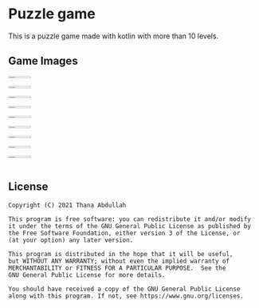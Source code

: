 # Puzzle game
This is a puzzle game made with kotlin with more than 10 levels. 

## Game Images
<div style="display:grid;">
<img src="https://i.ibb.co/1fW0yN3/image.png" width="30%">
<img src="https://i.ibb.co/DVvGhBk/1.png" width="30%">
<img src="https://i.ibb.co/wKbkw86/2.png" width="30%">
<img src="https://i.ibb.co/VQz4nGR/3.png" width="30%">
<img src="https://i.ibb.co/QFHSGZT/4.png" width="30%">
<img src="https://i.ibb.co/ccWw2ws/5.png" width="30%">
<img src="https://i.ibb.co/R2d1drw/6.png" width="30%">
<img src="https://i.ibb.co/9YqmW7y/7.png" width="30%">
<img src="https://i.ibb.co/9bDck7T/8.png" width="30%">  
</div>

## License 

```
Copyright (C) 2021 Thana Abdullah

This program is free software: you can redistribute it and/or modify
it under the terms of the GNU General Public License as published by
the Free Software Foundation, either version 3 of the License, or
(at your option) any later version.

This program is distributed in the hope that it will be useful,
but WITHOUT ANY WARRANTY; without even the implied warranty of
MERCHANTABILITY or FITNESS FOR A PARTICULAR PURPOSE.  See the
GNU General Public License for more details.

You should have received a copy of the GNU General Public License
along with this program. If not, see https://www.gnu.org/licenses.
```
